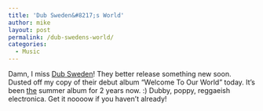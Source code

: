 ```yaml
---
title: 'Dub Sweden&#8217;s World'
author: mike
layout: post
permalink: /dub-swedens-world/
categories:
  - Music
---
```

Damn, I miss <a target="_blank" href="http://www.dubsweden.com/">Dub Sweden</a>! They better release something new soon. Dusted off my copy of their debut album &#8220;Welcome To Our World&#8221; today. It&#8217;s been <u>the</u> summer album for 2 years now. :) Dubby, poppy, reggaeish electronica. Get it noooow if you haven&#8217;t already!